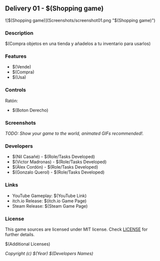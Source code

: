 ## Delivery 01 - $(Shopping game)

![$(Shopping game)](Screenshots/screenshot01.png "$(Shopping game)")

### Description

$(Compra objetos en una tienda y añadelos a tu inventario para usarlos)

### Features

 - $(Vende)
 - $(Compra)
 - $(Usa)

### Controls

Ratón:
 - $(Boton Derecho)


### Screenshots

_TODO: Show your game to the world, animated GIFs recommended!._

### Developers

 - $(Nil Casañé) - $(Role/Tasks Developed)
 - $(Victor Madronas) - $(Role/Tasks Developed)
 - $(Àlex Cordón) - $(Role/Tasks Developed)
 - $(Gonzalo Querol) - $(Role/Tasks Developed)

### Links

 - YouTube Gameplay: $(YouTube Link)
 - itch.io Release: $(itch.io Game Page)
 - Steam Release: $(Steam Game Page)

### License

This game sources are licensed under MIT license. Check [LICENSE](LICENSE) for further details.

$(Additional Licenses)

*Copyright (c) $(Year) $(Developers Names)*
